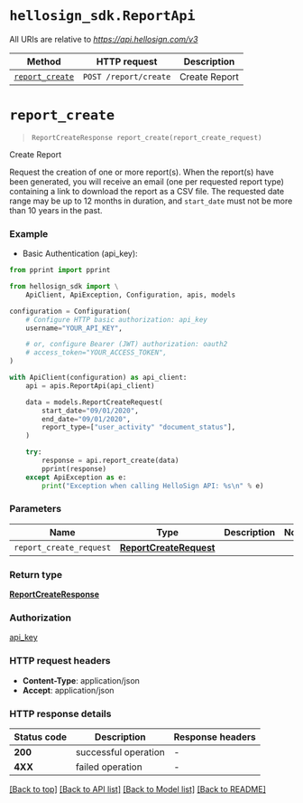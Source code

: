 # ```hellosign_sdk.ReportApi```

All URIs are relative to *https://api.hellosign.com/v3*

|Method | HTTP request | Description|
|------------- | ------------- | -------------|
|[```report_create```](ReportApi.md#report_create) | ```POST /report/create``` | Create Report|


# ```report_create```
> ```ReportCreateResponse report_create(report_create_request)```

Create Report

Request the creation of one or more report(s).  When the report(s) have been generated, you will receive an email (one per requested report type) containing a link to download the report as a CSV file. The requested date range may be up to 12 months in duration, and `start_date` must not be more than 10 years in the past.

### Example

* Basic Authentication (api_key):

```python
from pprint import pprint

from hellosign_sdk import \
    ApiClient, ApiException, Configuration, apis, models

configuration = Configuration(
    # Configure HTTP basic authorization: api_key
    username="YOUR_API_KEY",

    # or, configure Bearer (JWT) authorization: oauth2
    # access_token="YOUR_ACCESS_TOKEN",
)

with ApiClient(configuration) as api_client:
    api = apis.ReportApi(api_client)

    data = models.ReportCreateRequest(
        start_date="09/01/2020",
        end_date="09/01/2020",
        report_type=["user_activity" "document_status"],
    )

    try:
        response = api.report_create(data)
        pprint(response)
    except ApiException as e:
        print("Exception when calling HelloSign API: %s\n" % e)

```


### Parameters

| Name | Type | Description | Notes |
| ---- | ---- | ----------- | ----- |
| `report_create_request` | [**ReportCreateRequest**](ReportCreateRequest.md) |  |  |

### Return type

[**ReportCreateResponse**](ReportCreateResponse.md)

### Authorization

[api_key](../README.md#api_key)

### HTTP request headers

 - **Content-Type**: application/json
 - **Accept**: application/json


### HTTP response details

| Status code | Description | Response headers |
|-------------|-------------|------------------|
**200** | successful operation |  -  |
**4XX** | failed operation |  -  |

[[Back to top]](#) [[Back to API list]](../README.md#documentation-for-api-endpoints) [[Back to Model list]](../README.md#documentation-for-models) [[Back to README]](../README.md)

